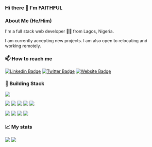 ### Hi there 👋 I'm FAITHFUL

###  About Me (He/Him)
I'm a full stack web developer 👩‍💻️ from Lagos, Nigeria. 

I am currently accepting new projects. I am also open to relocating and working remotely.

### 📫 How to reach me
<p align = "center"> 
  
[![Linkedin Badge](https://img.shields.io/badge/-audrey-blue?style=flat-square&logo=Linkedin&logoColor=white&link=https://www.linkedin.com/in/faithfulolaleru/)](https://www.linkedin.com/in/faithfulolaleru/)
  [![Twitter Badge](https://img.shields.io/badge/-@audreyellaxo_-1ca0f1?style=flat-square&labelColor=1ca0f1&logo=twitter&logoColor=white&link=https://twitter.com/general_blacque)](https://twitter.com/general_blacque)
  [![Website Badge](https://img.shields.io/badge/-portfolio_-indigo?style=flat-square&labelColor=indigo&logo=chain&logoColor=white&link=https://faithful-olaleru.vercel.app)](https://faithful-olaleru.vercel.app)
  
 ### 🔧 Building Stack 

[![](https://img.shields.io/badge/OS-Linux-informational?style=flat&logo=Linux&logoColor=white&color=FCC624)](https://www.linux.org/pages/download/)

[![](https://img.shields.io/badge/Code-JavaScript-informational?style=flat&logo=JavaScript&logoColor=white&color=F7DF1E)](https://www.javascript.com/)
[![](https://img.shields.io/badge/Code-Ruby-informational?style=flat&logo=Ruby&logoColor=white&color=CC342D)](https://www.ruby-lang.org/es/)
[![](https://img.shields.io/badge/Code-Ruby%20on%20Rails-informational?style=flat&logo=Ruby-on-rails&logoColor=white&color=CC0000)](https://rubyonrails.org/)
[![](https://img.shields.io/badge/Code-React-informational?style=flat&logo=React&logoColor=white&color=61DAFB)](https://reactjs.org/)
[![](https://img.shields.io/badge/Code-Redux-informational?style=flat&logo=Redux&logoColor=white&color=764ABC)](https://redux.js.org/)

[![](https://img.shields.io/badge/Shell-Oh%20My%20Zsh-informational?style=flat&logo=gnu-bash&logoColor=white&color=75ffac)](https://ohmyz.sh/)
[![](https://img.shields.io/badge/Tools-Heroku-informational?style=flat&logo=heroku&logoColor=white&color=430098)](https://dashboard.heroku.com/)
[![](https://img.shields.io/badge/Tools-Postman-informational?style=flat&logo=postman&logoColor=white&color=FF6C37)](https://www.postman.com/)
[![](https://img.shields.io/badge/Tools-Postgresql-informational?style=flat&logo=postgresql&logoColor=white&color=336791)](https://www.postgresql.org/)

### 📈 My stats

<img align="center" src='https://github-readme-stats.vercel.app/api/top-langs/?username=ionknowmyname&hide=html&layout=compact'>
<img align="center" src='https://github-readme-stats.vercel.app/api?username=ionknowmyname&hide=issues,contribs'>
</p> 
